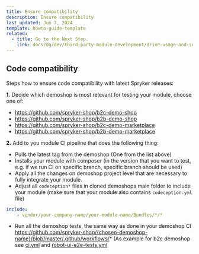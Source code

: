 ```yaml
---
title: Ensure compatibility
description: Ensure compatibility
last_updated: Jun 7, 2024
template: howto-guide-template
related:
  - title: Go to the Next Step.
    link: docs/dg/dev/third-party-module-development/drive-usage-and-support-with-problems.html
---
```


## Code compatibility
Steps how to ensure code compatibility with latest Spryker releases:

**1.** Decide which demoshop is most relevant for testing your module, choose one of:
- https://github.com/spryker-shop/b2c-demo-shop
- https://github.com/spryker-shop/b2b-demo-shop
- https://github.com/spryker-shop/b2c-demo-marketplace
- https://github.com/spryker-shop/b2b-demo-marketplace

**2.** Add to you module CI pipeline that does the following thing:
- Pulls the latest tag from the demoshop (One from the list above)
- Installs your module with composer (in the version that you want to test, e.g. if we run CI on specific branch, specific branch should be used)
- Apply all the changes on demoshop project level that are necessary to fully integrate your module.
- Adjust all `codeception*` files in cloned demoshops main folder to include your module (make sure that your module also contains `codeception.yml` file)
```yaml
include:
    - vendor/your-company-name/your-module-name/Bundles/*/*
```
- Run all the demoshop tests, the same way as done in your demoshop CI https://github.com/spryker-shop/{chosen-demoshop-name}/blob/master/.github/workflows/* (As example for b2c demoshop see [ci.yml](https://github.com/spryker-shop/b2c-demo-shop/blob/master/.github/workflows/ci.yml) and [robot-ui-e2e-tests.yml](https://github.com/spryker-shop/b2c-demo-shop/blob/master/.github/workflows/robot-ui-e2e-tests.yml)

